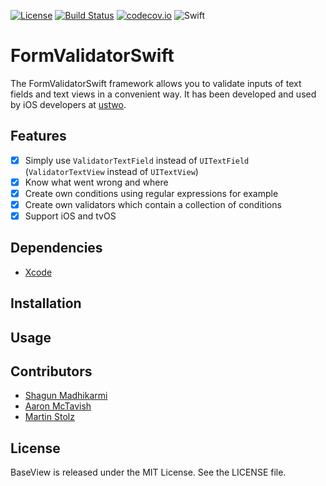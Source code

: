 [![License](https://img.shields.io/badge/license-MIT-green.svg?style=flat)](https://github.com/ustwo/formvalidator-swift/blob/master/LICENSE)
[![Build Status](https://travis-ci.org/ustwo/formvalidator-swift.svg?branch=master)](https://travis-ci.org/ustwo/formvalidator-swift)
[![codecov.io](https://codecov.io/github/ustwo/formvalidator-swift/coverage.svg?branch=master)](https://codecov.io/github/ustwo/formvalidator-swift?branch=master)
![Swift](https://img.shields.io/badge/Swift-2.1-orange.svg)

# FormValidatorSwift

The FormValidatorSwift framework allows you to validate inputs of text fields and text views in a convenient way. It has been developed and used by iOS developers at [ustwo](ustwo.com).

## Features

- [x] Simply use `ValidatorTextField` instead of `UITextField` (`ValidatorTextView` instead of `UITextView`)
- [x] Know what went wrong and where
- [x] Create own conditions using regular expressions for example
- [x] Create own validators which contain a collection of conditions
- [x] Support iOS and tvOS

## Dependencies

* [Xcode](https://itunes.apple.com/gb/app/xcode/id497799835?mt=12#)

## Installation

## Usage

## Contributors

* [Shagun Madhikarmi](mailto:shagun@ustwo.com)
* [Aaron McTavish](mailto:aamct@ustwo.com)
* [Martin Stolz](mailto:martin@ustwo.com)

## License

BaseView is released under the MIT License. See the LICENSE file.
